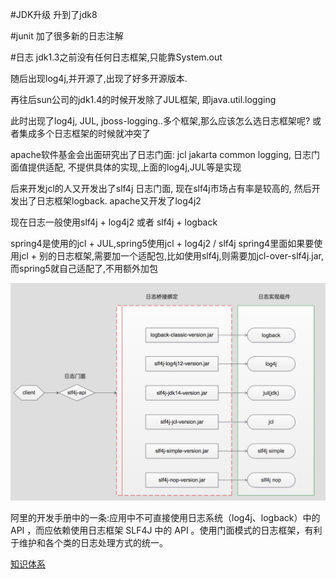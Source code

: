 #JDK升级
升到了jdk8

#junit
加了很多新的日志注解

#日志
jdk1.3之前没有任何日志框架,只能靠System.out

随后出现log4j,并开源了,出现了好多开源版本.

再往后sun公司的jdk1.4的时候开发除了JUL框架, 即java.util.logging

此时出现了log4j, JUL, jboss-logging..多个框架,那么应该怎么选日志框架呢? 或者集成多个日志框架的时候就冲突了

apache软件基金会出面研究出了日志门面: jcl jakarta common logging, 日志门面值提供适配, 不提供具体的实现,上面的log4j,JUL等是实现

后来开发jcl的人又开发出了slf4j 日志门面, 现在slf4j市场占有率是较高的, 然后开发出了日志框架logback. apache又开发了log4j2

现在日志一般使用slf4j + log4j2  或者 slf4j + logback

spring4是使用的jcl + JUL,spring5使用jcl + log4j2 / slf4j 
spring4里面如果要使用jcl + 别的日志框架,需要加一个适配包,比如使用slf4j,则需要加jcl-over-slf4j.jar,而spring5就自己适配了,不用额外加包

![slf4j](img/691653288757_.pic.jpg)

阿里的开发手册中的一条:应用中不可直接使用日志系统（log4j、logback）中的 API ，而应依赖使用日志框架 SLF4J 中的 API 。使用门面模式的日志框架，有利于维护和各个类的日志处理方式的统一。


[知识体系](https://www.pdai.tech/md/spring/spring.html)
































